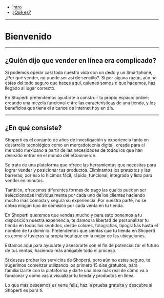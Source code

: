 - [Intro](#intro)
- [¿Qué es?](#que-es)


***

<a name="intro"></a>
# Bienvenido

---

## ¿Quién dijo que vender en línea era complicado?

Si podemos operar casi toda nuestra vida con un dedo y un Smartphone, ¿Por qué vender, no puede ser así de sencillo?. Si por alguna razón, aún no estas del todo seguro que haces aquí, quienes somos o que hacemos, haz llegado al lugar correcto. 

En Shoperti pretendemos ayudarte a construir tu propio espacio online; creando una mezcla funcional entre las características de una tienda, y los beneficios que tiene el alcance de internet hoy en día.

---

<a name="que-es"></a>
## ¿En qué consiste?

Shoperti es el conjunto de años de investigación y experiencia tanto en desarrollo tecnológico como en mercadotecnia digital, creada para el mercado mexicano a partir de las necesidades de todos los que han deseado entrar en el mundo del eCommerce.

Se trata de una plataforma que ofrece las herramientas que necesitas para lograr vender y posicionar tus productos. Eliminamos los pretextos y las barreras; por eso lo hicimos fácil, rápido, funcional, integrado y listo para vender en minutos.

También, ofrecemos diferentes formas de pago las cuales pueden ser seleccionadas individualmente por cada uno de los clientes haciendo mucho más cómoda y segura su experiencia. Por nuestra parte, no se cobra ningún tipo de comisión por cada venta en tu tienda.

En Shoperti queremos que vendas mucho y para esto ponemos a tu disposición nuestra experiencia, te damos la libertad de personalizar tu tienda en todos los sentidos, desde colores, fotografías, tipografías hasta el nombre de tu dominio. Pretendemos que sientas que tu tienda en Shoperti es como si tuvieras tu propia boutique en la mejor de las ubicaciones.

Estamos aquí para ayudarte y asesorarte con el fin de potencializar el futuro de tus ventas, haciendo más amigable todo el proceso.

Si deseas probar los servicios de Shoperti, pero aún no estas seguro, te sugerimos comenzar utilizando los primero 15 días gratuitos, para familiarizarte con la plataforma y darte una idea más real de cómo va a funcionar y como vas a visualizar tu tienda y productos en línea.

Lo que más deseamos es verte feliz, haz la prueba gratuita y descubre si Shoperti es para ti.
